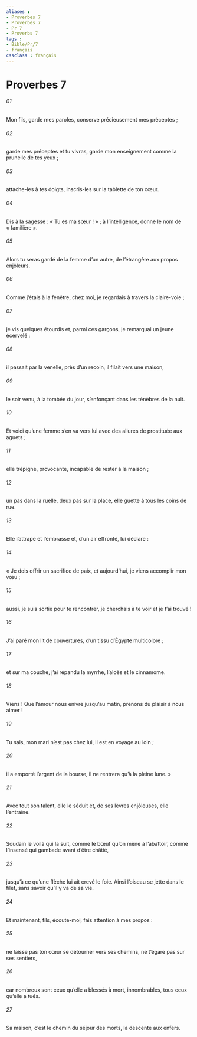 ```yaml
---
aliases : 
- Proverbes 7
- Proverbes 7
- Pr 7
- Proverbs 7
tags : 
- Bible/Pr/7
- français
cssclass : français
---
```


# Proverbes 7

###### 01
Mon fils, garde mes paroles,
conserve précieusement mes préceptes ;
###### 02
garde mes préceptes et tu vivras,
garde mon enseignement comme la prunelle de tes yeux ;
###### 03
attache-les à tes doigts,
inscris-les sur la tablette de ton cœur.
###### 04
Dis à la sagesse : « Tu es ma sœur ! » ;
à l’intelligence, donne le nom de « familière ».
###### 05
Alors tu seras gardé de la femme d’un autre,
de l’étrangère aux propos enjôleurs.
###### 06
Comme j’étais à la fenêtre, chez moi,
je regardais à travers la claire-voie ;
###### 07
je vis quelques étourdis
et, parmi ces garçons, je remarquai un jeune écervelé :
###### 08
il passait par la venelle, près d’un recoin,
il filait vers une maison,
###### 09
le soir venu, à la tombée du jour,
s’enfonçant dans les ténèbres de la nuit.
###### 10
Et voici qu’une femme s’en va vers lui
avec des allures de prostituée aux aguets ;
###### 11
elle trépigne, provocante,
incapable de rester à la maison ;
###### 12
un pas dans la ruelle, deux pas sur la place,
elle guette à tous les coins de rue.
###### 13
Elle l’attrape et l’embrasse
et, d’un air effronté, lui déclare :
###### 14
« Je dois offrir un sacrifice de paix,
et aujourd’hui, je viens accomplir mon vœu ;
###### 15
aussi, je suis sortie pour te rencontrer,
je cherchais à te voir et je t’ai trouvé !
###### 16
J’ai paré mon lit de couvertures,
d’un tissu d’Égypte multicolore ;
###### 17
et sur ma couche, j’ai répandu la myrrhe,
l’aloès et le cinnamome.
###### 18
Viens ! Que l’amour nous enivre jusqu’au matin,
prenons du plaisir à nous aimer !
###### 19
Tu sais, mon mari n’est pas chez lui,
il est en voyage au loin ;
###### 20
il a emporté l’argent de la bourse,
il ne rentrera qu’à la pleine lune. »
###### 21
Avec tout son talent, elle le séduit
et, de ses lèvres enjôleuses, elle l’entraîne.
###### 22
Soudain le voilà qui la suit,
comme le bœuf qu’on mène à l’abattoir,
comme l’insensé qui gambade avant d’être châtié,
###### 23
jusqu’à ce qu’une flèche lui ait crevé le foie.
Ainsi l’oiseau se jette dans le filet,
sans savoir qu’il y va de sa vie.
###### 24
Et maintenant, fils, écoute-moi,
fais attention à mes propos :
###### 25
ne laisse pas ton cœur se détourner vers ses chemins,
ne t’égare pas sur ses sentiers,
###### 26
car nombreux sont ceux qu’elle a blessés à mort,
innombrables, tous ceux qu’elle a tués.
###### 27
Sa maison, c’est le chemin du séjour des morts,
la descente aux enfers.
